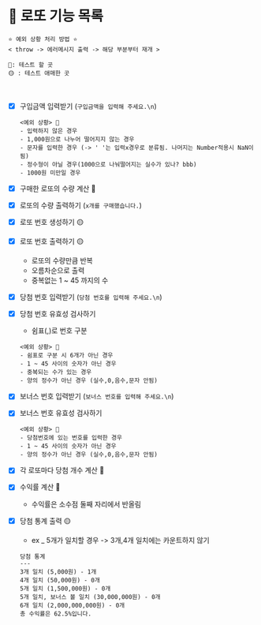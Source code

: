 # 🎯 로또 기능 목록

```
⭐ 예외 상황 처리 방법 ⭐
< throw -> 에러메시지 출력 -> 해당 부분부터 재개 >

🚩: 테스트 할 곳
🟡 : 테스트 애매한 곳
```

<br>

- [x] 구입금액 입력받기 (`구입금액을 입력해 주세요.\n`)
  ```
  <예외 상황> 🚩
  - 입력하지 않은 경우
  - 1,000원으로 나누어 떨어지지 않는 경우
  - 문자를 입력한 경우 (-> ' '는 입력x경우로 분류됨. 나머지는 Number적용시 NaN이 됨)
  - 정수형이 아닐 경우(1000으로 나눠떨어지는 실수가 있나? bbb)
  - 1000원 미만일 경우
  ```
- [x] 구매한 로또의 수량 계산 🚩
- [x] 로또의 수량 출력하기 (`x개를 구매했습니다.`)

- [x] 로또 번호 생성하기 🟡
- [x] 로또 번호 출력하기 🟡

  - 로또의 수량만큼 반복
  - 오름차순으로 출력
  - 중복없는 1 ~ 45 까지의 수

- [x] 당첨 번호 입력받기 (`당첨 번호를 입력해 주세요.\n`)
- [x] 당첨 번호 유효성 검사하기
  - 쉼표(,)로 번호 구분
  ```
  <예외 상황> 🚩
  - 쉼표로 구분 시 6개가 아닌 경우
  - 1 ~ 45 사이의 숫자가 아닌 경우
  - 중복되는 수가 있는 경우
  - 양의 정수가 아닌 경우 (실수,0,음수,문자 안됨)
  ```
- [x] 보너스 번호 입력받기 (`보너스 번호를 입력해 주세요.\n`)
- [x] 보너스 번호 유효성 검사하기

  ```
  <예외 상황> 🚩
  - 당첨번호에 있는 번호를 입력한 경우
  - 1 ~ 45 사이의 숫자가 아닌 경우
  - 양의 정수가 아닌 경우 (실수,0,음수,문자 안됨)
  ```

- [x] 각 로또마다 당첨 개수 계산 🚩
- [x] 수익률 계산 🚩

  - 수익률은 소수점 둘째 자리에서 반올림

- [x] 당첨 통계 출력 🟡
  - ex \_ 5개가 일치할 경우 -> 3개,4개 일치에는 카운트하지 않기
  ```
  당첨 통계
  ---
  3개 일치 (5,000원) - 1개
  4개 일치 (50,000원) - 0개
  5개 일치 (1,500,000원) - 0개
  5개 일치, 보너스 볼 일치 (30,000,000원) - 0개
  6개 일치 (2,000,000,000원) - 0개
  총 수익률은 62.5%입니다.
  ```

